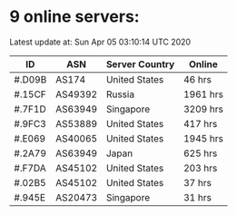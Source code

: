 # 9 online servers:

Latest update at: Sun Apr 05 03:10:14 UTC 2020

| ID | ASN | Server Country | Online |
| -- | --- | -------------- | ------ |
| #.D09B | AS174 | United States | 46 hrs |
| #.15CF | AS49392 | Russia | 1961 hrs |
| #.7F1D | AS63949 | Singapore | 3209 hrs |
| #.9FC3 | AS53889 | United States | 417 hrs |
| #.E069 | AS40065 | United States | 1945 hrs |
| #.2A79 | AS63949 | Japan | 625 hrs |
| #.F7DA | AS45102 | United States | 203 hrs |
| #.02B5 | AS45102 | United States | 37 hrs |
| #.945E | AS20473 | Singapore | 31 hrs |

